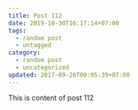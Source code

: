 ```yaml
---
title: Post 112
date: 2019-10-30T16:17:14+07:00
tags:
  - random post
  - untagged
category:
  - random post
  - uncategorized
updated: 2017-09-26T00:05:39+07:00
---
```

This is content of post 112